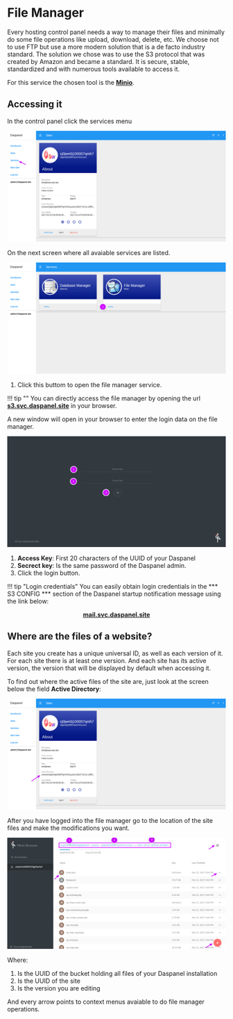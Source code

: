 # File Manager

Every hosting control panel needs a way to manage their files and minimally do some 
file operations like upload, download, delete, etc. We choose not to use FTP but use a 
more modern solution that is a de facto industry standard. The solution we chose 
was to use the S3 protocol that was created by Amazon and became a standard. 
It is secure, stable, standardized and with numerous tools available to access it.

For this service the chosen tool is the <b><a href="https://minio.io/" target="_blank">Minio</a></b>.

## Accessing it

In the control panel click the services menu

[![Daspanel services menu](/img/services-menu.png)](/img/services-menu.png)

On the next screen where all avaiable services are listed.

[![Daspanel services filemanager](img/open-file-manager.png)](img/open-file-manager.png)

1. Click this buttom to open the file manager service.

!!! tip ""
    You can directly access the file manager by opening the url 
    <b><a href="http://s3.svc.daspanel.site" target="_blank">s3.svc.daspanel.site</a></b>
    in your browser.

A new window will open in your browser to enter the login data on the file manager. 

[![Daspanel filemanager login](img/filemanager-login.png)](img/filemanager-login.png)

1. **Access Key**: First 20 characters of the UUID of your Daspanel
2. **Secrect key**: Is the same password of the Daspanel admin.
3. Click the login button.

!!! tip "Login credentials"
    You can easily obtain login credentials in the *** S3 CONFIG *** section of 
    the Daspanel startup notification message using the link below:
    <p align="center">
        <b><a href="http://mail.svc.daspanel.site" target="_blank">mail.svc.daspanel.site</a></b><br>
    </p>

## Where are the files of a website?

Each site you create has a unique universal ID, as well as each version of it. 
For each site there is at least one version. And each site has its active version, 
the version that will be displayed by default when accessing it.

To find out where the active files of the site are, just look at the screen below 
the field **Active Directory**:

[![Daspanel filemanager sitedir](img/filemanager-sitedir.png)](img/filemanager-sitedir.png)

After you have logged into the file manager go to the location of the site files 
and make the modifications you want.

[![Daspanel filemanager site](img/filemanager-sitefiles.png)](img/filemanager-site.png)

Where:

1. Is the UUID of the bucket holding all files of your Daspanel installation
2. Is the UUID of the site
3. Is the version you are editing

And every arrow points to context menus avaiable to do file manager operations.


